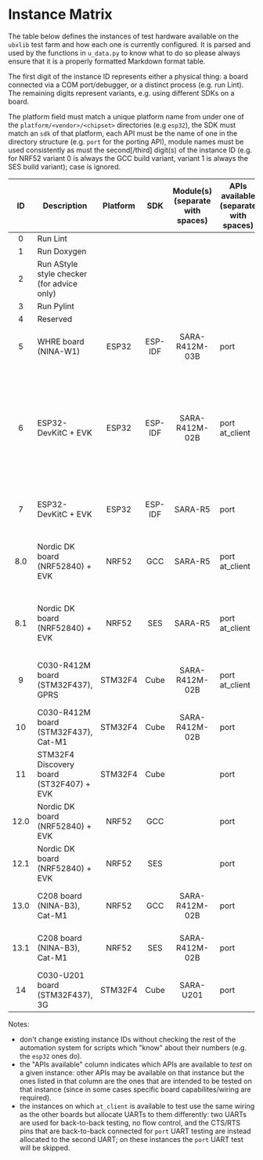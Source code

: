 # Instance Matrix
The table below defines the instances of test hardware available on the `ubxlib` test farm and how each one is currently configured.  It is parsed and used by the functions in `u_data.py` to know what to do so please always ensure that it is a properly formatted Markdown format table.

The first digit of the instance ID represents either a physical thing: a board connected via a COM port/debugger, or a distinct process (e.g. run Lint).  The remaining digits represent variants, e.g. using different SDKs on a board.

The platform field must match a unique platform name from under one of the `platform/<vendor>/<chipset>` directories (e.g `esp32`), the SDK must match an `sdk` of that platform, each API must be the name of one in the directory structure (e.g. `port` for the porting API), module names must be used consistently as must the second\[/third\] digit(s) of the instance ID (e.g. for NRF52 variant 0 is always the GCC build variant, variant 1 is always the SES build variant); case is ignored.

|  ID   | Description                                | Platform  |   SDK   | Module(s) (separate with spaces) |  APIs available (separate with spaces)      | #defines required (separate with spaces) |
| :---: | ------------------------------------------ | :-------: | :-----: | :------------------------------: | ------------------------------------------- | ---------------------------------------- |
| 0     | Run Lint                                   |           |         |                                  |                                             |                                          |
| 1     | Run Doxygen                                |           |         |                                  |                                             |                                          |
| 2     | Run AStyle style checker (for advice only) |           |         |                                  |                                             |                                          |
| 3     | Run Pylint                                 |           |         |                                  |                                             |                                          |
| 4     | Reserved                                   |           |         |                                  |                                             |                                          |
| 5     | WHRE board (NINA-W1)                       | ESP32     | ESP-IDF | SARA-R412M-03B                   | port                                        | U_CFG_TEST_PIN_A=-1 U_CFG_TEST_PIN_B=-1 U_CFG_TEST_PIN_C=-1 U_CFG_TEST_PIN_UART_0_TXD=-1 U_CFG_TEST_PIN_UART_0_RXD=-1 |
| 6     | ESP32-DevKitC + EVK                        | ESP32     | ESP-IDF | SARA-R412M-02B                   | port at_client                              | U_CFG_APP_PIN_CELLULAR_RXD=19 U_CFG_APP_PIN_CELLULAR_TXD=21 U_CFG_APP_PIN_CELLULAR_RTS=22 U_CFG_APP_PIN_CELLULAR_CTS=23 U_CFG_APP_PIN_CELLULAR_VINT=-1 U_CFG_APP_PIN_CELLULAR_ENABLE_POWER=-1 U_CFG_TEST_UART_1=1 U_CFG_TEST_PIN_UART_0_CTS=-1 U_CFG_TEST_PIN_UART_0_RTS=-1 U_CFG_TEST_PIN_UART_0_RXD=26 U_CFG_TEST_PIN_UART_1_TXD=27 U_CFG_TEST_PIN_UART_1_RXD=14 |
| 7     | ESP32-DevKitC + EVK                        | ESP32     | ESP-IDF | SARA-R5                          | port                                        | U_CFG_APP_PIN_CELLULAR_RXD=19 U_CFG_APP_PIN_CELLULAR_TXD=21 U_CFG_APP_PIN_CELLULAR_VINT=-1 U_CFG_APP_PIN_CELLULAR_ENABLE_POWER=-1 |
| 8.0   | Nordic DK board (NRF52840) + EVK           | NRF52     |   GCC   | SARA-R5                          | port at_client                              | U_CFG_TEST_UART_1=0 U_CFG_TEST_PIN_UART_0_CTS=-1 U_CFG_TEST_PIN_UART_0_RTS=-1 U_CFG_TEST_PIN_UART_1_RXD=43 U_CFG_TEST_PIN_UART_1_TXD=44 U_CFG_TEST_PIN_UART_0_RXD=45 |
| 8.1   | Nordic DK board (NRF52840) + EVK           | NRF52     |   SES   | SARA-R5                          | port at_client                              | U_CFG_TEST_UART_1=0 U_CFG_TEST_PIN_UART_0_CTS=-1 U_CFG_TEST_PIN_UART_0_RTS=-1 U_CFG_TEST_PIN_UART_1_RXD=43 U_CFG_TEST_PIN_UART_1_TXD=44 U_CFG_TEST_PIN_UART_0_RXD=45 |
| 9     | C030-R412M board (STM32F437), GPRS         | STM32F4   |  Cube   | SARA-R412M-02B                   | port at_client                              | U_CFG_TEST_UART_1=1 U_CFG_TEST_PIN_UART_1_TXD=0x16 U_CFG_TEST_PIN_UART_1_RXD=0x17 U_CFG_TEST_PIN_UART_0_RTS=-1 U_CFG_TEST_PIN_UART_0_CTS=-1 |
| 10    | C030-R412M board (STM32F437), Cat-M1       | STM32F4   |  Cube   | SARA-R412M-02B                   | port                                        |                                          |
| 11    | STM32F4 Discovery board (ST32F407) + EVK   | STM32F4   |  Cube   |                                  | port                                        | HSE_VALUE=((uint32_t)8000000U)           |
| 12.0  | Nordic DK board (NRF52840) + EVK           | NRF52     |   GCC   |                                  | port                                        |                                          |
| 12.1  | Nordic DK board (NRF52840) + EVK           | NRF52     |   SES   |                                  | port                                        |                                          |
| 13.0  | C208 board (NINA-B3), Cat-M1               | NRF52     |   GCC   | SARA-R412M-02B                   | port                                        | U_CFG_TEST_PIN_A=-1 U_CFG_TEST_PIN_B=-1 U_CFG_TEST_PIN_C=-1 U_CFG_TEST_PIN_UART_0_TXD=-1 U_CFG_TEST_PIN_UART_0_RXD=-1 |
| 13.1  | C208 board (NINA-B3), Cat-M1               | NRF52     |   SES   | SARA-R412M-02B                   | port                                        | U_CFG_TEST_PIN_A=-1 U_CFG_TEST_PIN_B=-1 U_CFG_TEST_PIN_C=-1 U_CFG_TEST_PIN_UART_0_TXD=-1 U_CFG_TEST_PIN_UART_0_RXD=-1 |
| 14    | C030-U201 board (STM32F437), 3G            | STM32F4   |  Cube   | SARA-U201                        | port                                        |                                          |

Notes:
- don't change existing instance IDs without checking the rest of the automation system for scripts which "know" about their numbers (e.g. the `esp32` ones do).
- the "APIs available" column indicates which APIs are available to *test* on a given instance: other APIs may be available on that instance but the ones listed in that column are the ones that are intended to be tested on that instance (since in some cases specific board capabilites/wiring are required).
- the instances on which `at_client` is available to test use the same wiring as the other boards but allocate UARTs to them differently: two UARTs are used for back-to-back testing, no flow control, and the CTS/RTS pins that are back-to-back connected for `port` UART testing are instead allocated to the second UART; on these instances the `port` UART test will be skipped.
